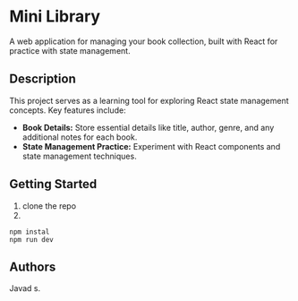 # Mini Library

A web application for managing your book collection, built with React for practice with state management.

## Description

This project serves as a learning tool for exploring React state management concepts. Key features include:

* **Book Details:** Store essential details like title, author, genre, and any additional notes for each book.
* **State Management Practice:**  Experiment with React components and state management techniques. 

## Getting Started

1. clone the repo
2. 
```
npm instal
npm run dev
```

## Authors

Javad s.
